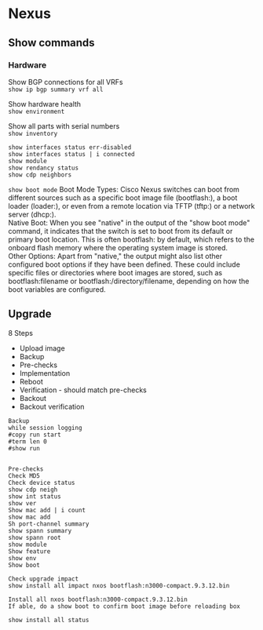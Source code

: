 # Nexus

## Show commands

### Hardware

Show BGP connections for all VRFs  
`show ip bgp summary vrf all`

Show hardware health  
`show environment`

Show all parts with serial numbers  
`show inventory`

```
show interfaces status err-disabled
show interfaces status | i connected
show module
show rendancy status
show cdp neighbors
```

`show boot mode`
Boot Mode Types: Cisco Nexus switches can boot from different sources such as a specific boot image file (bootflash:), a boot loader (loader:), or even from a remote location via TFTP (tftp:) or a network server (dhcp:).  
Native Boot: When you see "native" in the output of the "show boot mode" command, it indicates that the switch is set to boot from its default or primary boot location. This is often bootflash: by default, which refers to the onboard flash memory where the operating system image is stored.  
Other Options: Apart from "native," the output might also list other configured boot options if they have been defined. These could include specific files or directories where boot images are stored, such as bootflash:filename or bootflash:/directory/filename, depending on how the boot variables are configured.

## Upgrade

8 Steps

- Upload image
- Backup
- Pre-checks
- Implementation
- Reboot
- Verification - should match pre-checks
- Backout
- Backout verification

```
Backup
while session logging
#copy run start
#term len 0
#show run


Pre-checks
Check MD5
Check device status
show cdp neigh
show int status
show ver
Show mac add | i count
show mac add
Sh port-channel summary
show spann summary
show spann root
show module
Show feature
show env
Show boot

Check upgrade impact
show install all impact nxos bootflash:n3000-compact.9.3.12.bin

Install all nxos bootflash:n3000-compact.9.3.12.bin
If able, do a show boot to confirm boot image before reloading box

show install all status

```

